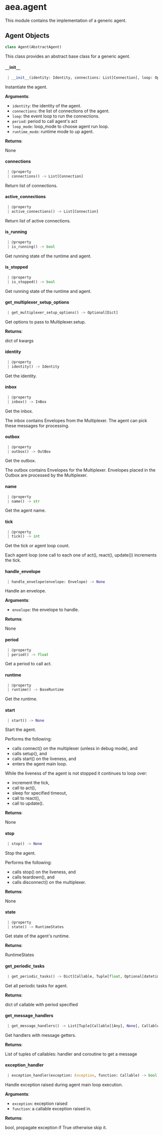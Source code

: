 <a name="aea.agent"></a>
# aea.agent

This module contains the implementation of a generic agent.

<a name="aea.agent.Agent"></a>
## Agent Objects

```python
class Agent(AbstractAgent)
```

This class provides an abstract base class for a generic agent.

<a name="aea.agent.Agent.__init__"></a>
#### `__`init`__`

```python
 | __init__(identity: Identity, connections: List[Connection], loop: Optional[AbstractEventLoop] = None, period: float = 1.0, loop_mode: Optional[str] = None, runtime_mode: Optional[str] = None) -> None
```

Instantiate the agent.

**Arguments**:

- `identity`: the identity of the agent.
- `connections`: the list of connections of the agent.
- `loop`: the event loop to run the connections.
- `period`: period to call agent's act
- `loop_mode`: loop_mode to choose agent run loop.
- `runtime_mode`: runtime mode to up agent.

**Returns**:

None

<a name="aea.agent.Agent.connections"></a>
#### connections

```python
 | @property
 | connections() -> List[Connection]
```

Return list of connections.

<a name="aea.agent.Agent.active_connections"></a>
#### active`_`connections

```python
 | @property
 | active_connections() -> List[Connection]
```

Return list of active connections.

<a name="aea.agent.Agent.is_running"></a>
#### is`_`running

```python
 | @property
 | is_running() -> bool
```

Get running state of the runtime and agent.

<a name="aea.agent.Agent.is_stopped"></a>
#### is`_`stopped

```python
 | @property
 | is_stopped() -> bool
```

Get running state of the runtime and agent.

<a name="aea.agent.Agent.get_multiplexer_setup_options"></a>
#### get`_`multiplexer`_`setup`_`options

```python
 | get_multiplexer_setup_options() -> Optional[Dict]
```

Get options to pass to Multiplexer.setup.

**Returns**:

dict of kwargs

<a name="aea.agent.Agent.identity"></a>
#### identity

```python
 | @property
 | identity() -> Identity
```

Get the identity.

<a name="aea.agent.Agent.inbox"></a>
#### inbox

```python
 | @property
 | inbox() -> InBox
```

Get the inbox.

The inbox contains Envelopes from the Multiplexer.
The agent can pick these messages for processing.

<a name="aea.agent.Agent.outbox"></a>
#### outbox

```python
 | @property
 | outbox() -> OutBox
```

Get the outbox.

The outbox contains Envelopes for the Multiplexer.
Envelopes placed in the Outbox are processed by the Multiplexer.

<a name="aea.agent.Agent.name"></a>
#### name

```python
 | @property
 | name() -> str
```

Get the agent name.

<a name="aea.agent.Agent.tick"></a>
#### tick

```python
 | @property
 | tick() -> int
```

Get the tick or agent loop count.

Each agent loop (one call to each one of act(), react(), update()) increments the tick.

<a name="aea.agent.Agent.handle_envelope"></a>
#### handle`_`envelope

```python
 | handle_envelope(envelope: Envelope) -> None
```

Handle an envelope.

**Arguments**:

- `envelope`: the envelope to handle.

**Returns**:

None

<a name="aea.agent.Agent.period"></a>
#### period

```python
 | @property
 | period() -> float
```

Get a period to call act.

<a name="aea.agent.Agent.runtime"></a>
#### runtime

```python
 | @property
 | runtime() -> BaseRuntime
```

Get the runtime.

<a name="aea.agent.Agent.start"></a>
#### start

```python
 | start() -> None
```

Start the agent.

Performs the following:

- calls connect() on the multiplexer (unless in debug mode), and
- calls setup(), and
- calls start() on the liveness, and
- enters the agent main loop.

While the liveness of the agent is not stopped it continues to loop over:

- increment the tick,
- call to act(),
- sleep for specified timeout,
- call to react(),
- call to update().

**Returns**:

None

<a name="aea.agent.Agent.stop"></a>
#### stop

```python
 | stop() -> None
```

Stop the agent.

Performs the following:

- calls stop() on the liveness, and
- calls teardown(), and
- calls disconnect() on the multiplexer.

**Returns**:

None

<a name="aea.agent.Agent.state"></a>
#### state

```python
 | @property
 | state() -> RuntimeStates
```

Get state of the agent's runtime.

**Returns**:

RuntimeStates

<a name="aea.agent.Agent.get_periodic_tasks"></a>
#### get`_`periodic`_`tasks

```python
 | get_periodic_tasks() -> Dict[Callable, Tuple[float, Optional[datetime.datetime]]]
```

Get all periodic tasks for agent.

**Returns**:

dict of callable with period specified

<a name="aea.agent.Agent.get_message_handlers"></a>
#### get`_`message`_`handlers

```python
 | get_message_handlers() -> List[Tuple[Callable[[Any], None], Callable]]
```

Get handlers with message getters.

**Returns**:

List of tuples of callables: handler and coroutine to get a message

<a name="aea.agent.Agent.exception_handler"></a>
#### exception`_`handler

```python
 | exception_handler(exception: Exception, function: Callable) -> bool
```

Handle exception raised during agent main loop execution.

**Arguments**:

- `exception`: exception raised
- `function`: a callable exception raised in.

**Returns**:

bool, propagate exception if True otherwise skip it.


